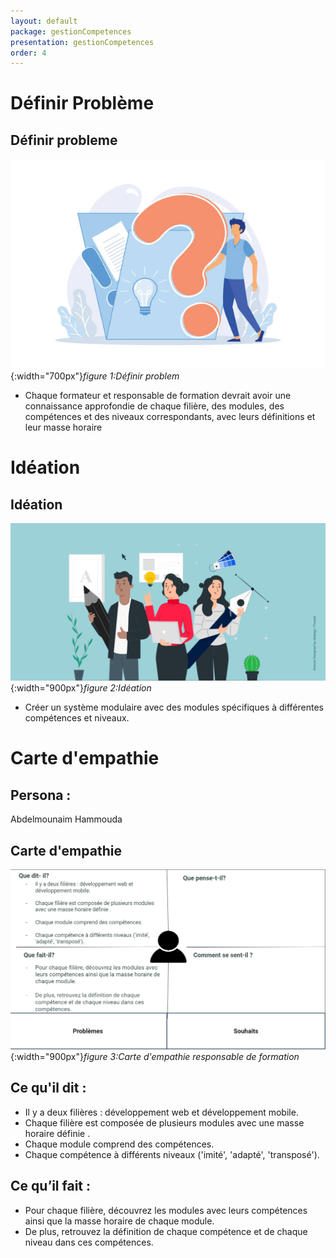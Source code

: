 ```yaml
---
layout: default
package: gestionCompetences
presentation: gestionCompetences
order: 4
---
```


# Définir Problème

<!-- new slide -->

## Définir probleme 

![Définir probleme](./images/definir-probleme.jpg){:width="700px"}*figure 1:Définir problem*

<!-- new slide -->

<!-- note -->

- Chaque formateur et responsable de formation devrait avoir une connaissance approfondie de chaque filière, des modules, des compétences et des niveaux correspondants, avec leurs définitions et leur masse horaire

# Idéation

<!-- new slide -->

## Idéation 

![Idéation](./images/ideation.png){:width="900px"}*figure 2:Idéation*

<!-- new slide -->



- Créer un système modulaire avec des modules spécifiques à différentes compétences et niveaux.


# Carte d'empathie 

<!-- new slide -->

## Persona :

Abdelmounaim Hammouda  

<!-- new slide -->


## Carte d'empathie 

![Carte d'empathie responsable de formation](./images/carte-empathie-responsable-de-formation-abdelmounaim-hammouda.png){:width="900px"}*figure 3:Carte d'empathie responsable de formation*

<!-- new slide -->


<!-- note -->

## Ce qu'il dit : 

- Il y a deux filières : développement web et développement mobile.
- Chaque filière est composée de plusieurs modules avec une masse horaire définie .
- Chaque module comprend des compétences. 
- Chaque compétence à différents niveaux ('imité', 'adapté', 'transposé').

## Ce qu’il fait :

- Pour chaque filière, découvrez les modules avec leurs compétences ainsi que la masse horaire de chaque module.
- De plus, retrouvez la définition de chaque compétence et de chaque niveau dans ces compétences.